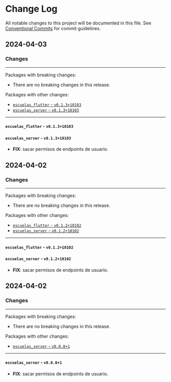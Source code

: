 # Change Log

All notable changes to this project will be documented in this file.
See [Conventional Commits](https://conventionalcommits.org) for commit guidelines.

## 2024-04-03

### Changes

---

Packages with breaking changes:

 - There are no breaking changes in this release.

Packages with other changes:

 - [`escuelas_flutter` - `v0.1.3+10103`](#escuelas_flutter---v01310103)
 - [`escuelas_server` - `v0.1.3+10103`](#escuelas_server---v01310103)

---

#### `escuelas_flutter` - `v0.1.3+10103`

#### `escuelas_server` - `v0.1.3+10103`

 - **FIX**: sacar permisos de endpoints de usuario.


## 2024-04-02

### Changes

---

Packages with breaking changes:

 - There are no breaking changes in this release.

Packages with other changes:

 - [`escuelas_flutter` - `v0.1.2+10102`](#escuelas_flutter---v01210102)
 - [`escuelas_server` - `v0.1.2+10102`](#escuelas_server---v01210102)

---

#### `escuelas_flutter` - `v0.1.2+10102`

#### `escuelas_server` - `v0.1.2+10102`

 - **FIX**: sacar permisos de endpoints de usuario.


## 2024-04-02

### Changes

---

Packages with breaking changes:

 - There are no breaking changes in this release.

Packages with other changes:

 - [`escuelas_server` - `v0.0.0+1`](#escuelas_server---v0001)

---

#### `escuelas_server` - `v0.0.0+1`

 - **FIX**: sacar permisos de endpoints de usuario.

